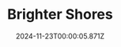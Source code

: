 ---
title: "Brighter Shores"
id: 2791440
date: 2024-11-23T00:00:05.871Z
link: games/steam/recent/brighter-shores
image: http://media.steampowered.com/steamcommunity/public/images/apps/2791440/29359e8de6e575f68aedfe3528707c48cc0af185.jpg
playtime_2weeks: 240
playtime_forever: 447
playtime_windows_forever: 0
playtime_mac_forever: 15
playtime_linux_forever: 431
playtime_deck_forever: 431
---